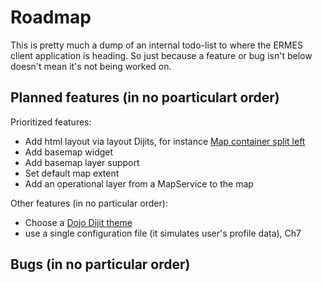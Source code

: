 # Roadmap

This is pretty much a dump of an internal todo-list to where the ERMES client application is heading. So just because a feature or bug isn't below doesn't mean it's not being worked on.

## Planned features (in no poarticulart order)

Prioritized features:
* Add html layout via layout Dijits, for instance [Map container split left](https://developers.arcgis.com/javascript/jssamples/layout_MapContainerSplitLeft.html)
* Add basemap widget
* Add basemap layer support
* Set default map extent
* Add an operational layer from a MapService to the map

Other features (in no particular order):
 * Choose a [Dojo Dijit theme](https://developers.arcgis.com/javascript/jshelp/intro_firstmap_amd.html)
 * use a single configuration file (it simulates user's profile data), Ch7 


## Bugs (in no particular order)





